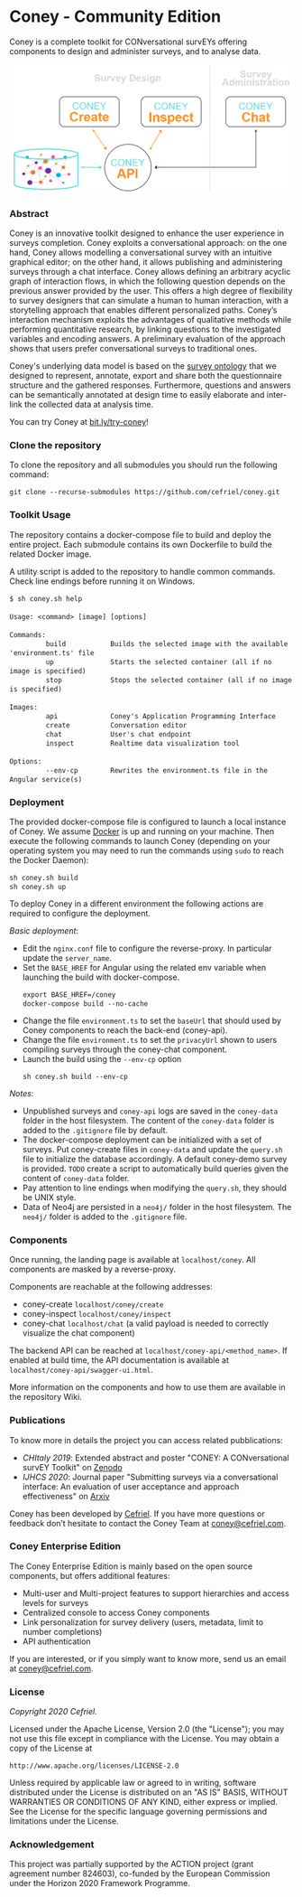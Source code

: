 # Coney - Community Edition

Coney is a complete toolkit for CONversational survEYs offering components to design and administer surveys, and to analyse data.

<p align="left"><img src="/coney-community.png" alt="Coney components" width="600"></p>

### Abstract

Coney is an innovative toolkit designed to enhance the user experience in surveys completion. Coney exploits a conversational approach: on the one hand, Coney allows modelling a conversational survey with an intuitive graphical editor; on the other hand, it allows publishing and administering surveys through a chat interface. Coney allows defining an arbitrary acyclic graph of interaction flows, in which the following question depends on the previous answer provided by the user. This offers a high degree of flexibility to survey designers that can simulate a human to human interaction, with a storytelling approach that enables different personalized paths. Coney’s interaction mechanism exploits the advantages of qualitative methods while performing quantitative research, by linking questions to the investigated variables and encoding answers. A preliminary evaluation of the approach shows that users prefer conversational surveys to traditional ones.

Coney's underlying data model is based on the [survey ontology](https://w3id.org/survey-ontology) that we designed to represent, annotate, export and share both the questionnaire structure and the gathered responses. Furthermore, questions and answers can be semantically annotated at design time to easily elaborate and inter-link the collected data at analysis time. 

You can try Coney at [bit.ly/try-coney](https://bit.ly/try-coney)!

### Clone the repository

To clone the repository and all submodules you should run the following command:
```
git clone --recurse-submodules https://github.com/cefriel/coney.git
```

### Toolkit Usage

The repository contains a docker-compose file to build and deploy the entire project. Each submodule contains its own Dockerfile to build the related Docker image.

A utility script is added to the repository to handle common commands. Check line endings before running it on Windows.

```
$ sh coney.sh help

Usage: <command> [image] [options]

Commands:
         build           Builds the selected image with the available 'environment.ts' file
         up              Starts the selected container (all if no image is specified)
         stop            Stops the selected container (all if no image is specified)

Images:
         api             Coney's Application Programming Interface
         create          Conversation editor
         chat            User's chat endpoint
         inspect         Realtime data visualization tool

Options:
         --env-cp        Rewrites the environment.ts file in the Angular service(s)
```

### Deployment

The provided docker-compose file is configured to launch a local instance of Coney. We assume [Docker](https://docs.docker.com/get-docker/) is up and running on your machine. Then execute the following commands to launch Coney (depending on your operating system you may need to run the commands using `sudo` to reach the Docker Daemon):

```
sh coney.sh build
sh coney.sh up
```

To deploy Coney in a different environment the following actions are required to configure the deployment.  

_Basic deployment_:
- Edit the `nginx.conf` file to configure the reverse-proxy. In particular update the `server_name`. 
- Set the `BASE_HREF` for Angular using the related env variable when launching the build with docker-compose.
	```
	export BASE_HREF=/coney
	docker-compose build --no-cache
	```
- Change the file `environment.ts` to set the `baseUrl` that should used by Coney components to reach the back-end (coney-api).
- Change the file `environment.ts` to set the `privacyUrl` shown to users compiling surveys through the coney-chat component.
- Launch the build using the `--env-cp` option
	```
	sh coney.sh build --env-cp
	```

_Notes_:
- Unpublished surveys and `coney-api` logs are saved in the `coney-data` folder in the host filesystem. The content of the `coney-data` folder is added to the `.gitignore` file by default.
- The docker-compose deployment can be initialized with a set of surveys. 
Put coney-create files in `coney-data` and update the `query.sh` file to initialize the database accordingly.
A default coney-demo survey is provided. `TODO` create a script to automatically build queries given the content of `coney-data` folder.
- Pay attention to line endings when modifying the `query.sh`, they should be UNIX style.
- Data of Neo4j are persisted in a `neo4j/` folder in the host filesystem. The `neo4j/` folder is added to the `.gitignore` file.

### Components
Once running, the landing page is available at `localhost/coney`. All components are masked by a reverse-proxy.

Components are reachable at the following addresses:
- coney-create `localhost/coney/create`
- coney-inspect `localhost/coney/inspect`
- coney-chat `localhost/chat` (a valid payload is needed to correctly visualize the chat component)

The backend API can be reached at `localhost/coney-api/<method_name>`. If enabled at build time, the API documentation is available at `localhost/coney-api/swagger-ui.html`.

More information on the components and how to use them are available in the repository Wiki.

### Publications

To know more in details the project you can access related pubblications:
- _CHItaly 2019_: Extended abstract and poster "CONEY: A CONversational survEY Toolkit" on [Zenodo](https://doi.org/10.5281/zenodo.3446014)
- _IJHCS 2020_: Journal paper "Submitting surveys via a conversational interface: An evaluation of user acceptance and approach effectiveness" on [Arxiv](https://arxiv.org/pdf/2003.02537.pdf) 

Coney has been developed by [Cefriel](https://www.cefriel.com/). If you have more questions or feedback don’t hesitate to contact the Coney Team at [coney@cefriel.com](mailto:coney@cefriel.com).

### Coney Enterprise Edition

The Coney Enterprise Edition is mainly based on the open source components, but offers additional features:
- Multi-user and Multi-project features to support hierarchies and access levels for surveys
- Centralized console to access Coney components
- Link personalization for survey delivery (users, metadata, limit to number completions)
- API authentication
	
If you are interested, or if you simply want to know more, send us an email at [coney@cefriel.com](mailto:coney@cefriel.com).

### License

_Copyright 2020 Cefriel._

Licensed under the Apache License, Version 2.0 (the "License");
you may not use this file except in compliance with the License.
You may obtain a copy of the License at

    http://www.apache.org/licenses/LICENSE-2.0

Unless required by applicable law or agreed to in writing, software
distributed under the License is distributed on an "AS IS" BASIS,
WITHOUT WARRANTIES OR CONDITIONS OF ANY KIND, either express or implied.
See the License for the specific language governing permissions and
limitations under the License.

### Acknowledgement

This project was partially supported by the ACTION project (grant agreement number 824603), co-funded by
the European Commission under the Horizon 2020 Framework Programme.
